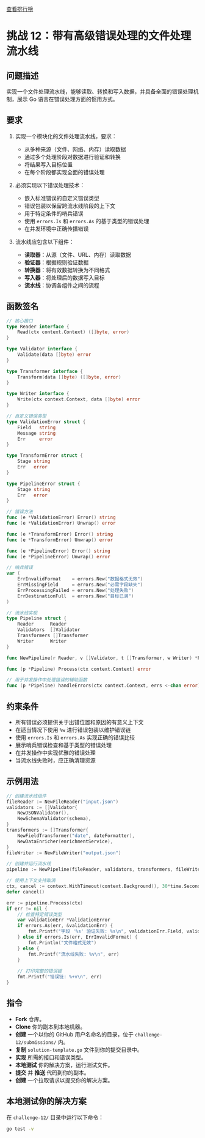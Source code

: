 [查看排行榜](SCOREBOARD.md)

# 挑战 12：带有高级错误处理的文件处理流水线

## 问题描述

实现一个文件处理流水线，能够读取、转换和写入数据，并具备全面的错误处理机制，展示 Go 语言在错误处理方面的惯用方式。

## 要求

1. 实现一个模块化的文件处理流水线，要求：
   - 从多种来源（文件、网络、内存）读取数据
   - 通过多个处理阶段对数据进行验证和转换
   - 将结果写入目标位置
   - 在每个阶段都实现全面的错误处理

2. 必须实现以下错误处理技术：
   - 嵌入标准错误的自定义错误类型
   - 错误包装以保留跨流水线阶段的上下文
   - 用于特定条件的哨兵错误
   - 使用 `errors.Is` 和 `errors.As` 的基于类型的错误处理
   - 在并发环境中正确传播错误

3. 流水线应包含以下组件：
   - **读取器**：从源（文件、URL、内存）读取数据
   - **验证器**：根据规则验证数据
   - **转换器**：将有效数据转换为不同格式
   - **写入器**：将处理后的数据写入目标
   - **流水线**：协调各组件之间的流程

## 函数签名

```go
// 核心接口
type Reader interface {
    Read(ctx context.Context) ([]byte, error)
}

type Validator interface {
    Validate(data []byte) error
}

type Transformer interface {
    Transform(data []byte) ([]byte, error)
}

type Writer interface {
    Write(ctx context.Context, data []byte) error
}

// 自定义错误类型
type ValidationError struct {
    Field   string
    Message string
    Err     error
}

type TransformError struct {
    Stage string
    Err   error
}

type PipelineError struct {
    Stage string
    Err   error
}

// 错误方法
func (e *ValidationError) Error() string
func (e *ValidationError) Unwrap() error

func (e *TransformError) Error() string
func (e *TransformError) Unwrap() error

func (e *PipelineError) Error() string
func (e *PipelineError) Unwrap() error

// 哨兵错误
var (
    ErrInvalidFormat    = errors.New("数据格式无效")
    ErrMissingField     = errors.New("必需字段缺失")
    ErrProcessingFailed = errors.New("处理失败")
    ErrDestinationFull  = errors.New("目标已满")
)

// 流水线实现
type Pipeline struct {
    Reader      Reader
    Validators  []Validator
    Transformers []Transformer
    Writer      Writer
}

func NewPipeline(r Reader, v []Validator, t []Transformer, w Writer) *Pipeline

func (p *Pipeline) Process(ctx context.Context) error

// 用于并发操作中处理错误的辅助函数
func (p *Pipeline) handleErrors(ctx context.Context, errs <-chan error) error
```

## 约束条件

- 所有错误必须提供关于出错位置和原因的有意义上下文
- 在适当情况下使用 `%w` 进行错误包装以维护错误链
- 使用 `errors.Is` 和 `errors.As` 实现正确的错误比较
- 展示哨兵错误检查和基于类型的错误处理
- 在并发操作中实现优雅的错误处理
- 当流水线失败时，应正确清理资源

## 示例用法

```go
// 创建流水线组件
fileReader := NewFileReader("input.json")
validators := []Validator{
    NewJSONValidator(),
    NewSchemaValidator(schema),
}
transformers := []Transformer{
    NewFieldTransformer("date", dateFormatter),
    NewDataEnricher(enrichmentService),
}
fileWriter := NewFileWriter("output.json")

// 创建并运行流水线
pipeline := NewPipeline(fileReader, validators, transformers, fileWriter)

// 使用上下文支持取消
ctx, cancel := context.WithTimeout(context.Background(), 30*time.Second)
defer cancel()

err := pipeline.Process(ctx)
if err != nil {
    // 检查特定错误类型
    var validationErr *ValidationError
    if errors.As(err, &validationErr) {
        fmt.Printf("字段 '%s' 验证失败: %s\n", validationErr.Field, validationErr.Message)
    } else if errors.Is(err, ErrInvalidFormat) {
        fmt.Println("文件格式无效")
    } else {
        fmt.Printf("流水线失败: %v\n", err)
    }
    
    // 打印完整的错误链
    fmt.Printf("错误链: %+v\n", err)
}
```

## 指令

- **Fork** 仓库。
- **Clone** 你的副本到本地机器。
- **创建** 一个以你的 GitHub 用户名命名的目录，位于 `challenge-12/submissions/` 内。
- **复制** `solution-template.go` 文件到你的提交目录中。
- **实现** 所需的接口和错误类型。
- **本地测试** 你的解决方案，运行测试文件。
- **提交** 并 **推送** 代码到你的副本。
- **创建** 一个拉取请求以提交你的解决方案。

## 本地测试你的解决方案

在 `challenge-12/` 目录中运行以下命令：

```bash
go test -v
```